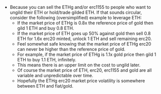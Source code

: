 - Because you can sell the ETHg and/or erc1155 to people who want to ungild their ETH or hold/trade gilded ETH. If that sounds circular, consider the following (oversimplified) example to leverage ETH:
	- If the market price of ETHg is 0.8x the reference price of gold then gild 1 ETH and buy 0.8 ETH.
	- If the market price of ETH goes up 50% against gold then sell 0.8 ETH for 1.6x erc20 minted, unlock 1 ETH and sell remaining erc20.
	- Feel somewhat safe knowing that the market price of ETHg erc20 can never be higher than the reference price of gold.
	- For example, if the market price of ETHg is 1.1x gold price then gild 1 ETH to buy 1.1 ETH, infinitely.
	- This means there is an upper limit on the cost to ungild later.
	- Of course the market price of ETH, erc20, erc1155 and gold are all variable and unpredictable over time.
	- Hopefully the ETHg erc20 market price volatility is somewhere between ETH and fiat/gold.